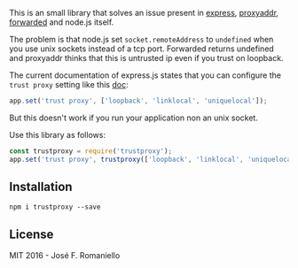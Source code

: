 This is an small library that solves an issue present in [express](https://github.com/expressjs), [proxyaddr](https://github.com/jshttp/proxy-addr), [forwarded](https://www.npmjs.com/package/forwarded) and node.js itself.

The problem is that node.js set `socket.remoteAddress` to `undefined` when you use unix sockets instead of a tcp port. Forwarded returns undefined and proxyaddr thinks that this is untrusted ip even if you trust on loopback.

The current documentation of express.js states that you can configure the `trust proxy` setting like this [doc](http://expressjs.com/guide/behind-proxies.html):

```javascript
app.set('trust proxy', ['loopback', 'linklocal', 'uniquelocal']);
```

But this doesn't work if you run your application non an unix socket.

Use this library as follows:

```javascript
const trustproxy = require('trustproxy');
app.set('trust proxy', trustproxy(['loopback', 'linklocal', 'uniquelocal']));
```

## Installation

```
npm i trustproxy --save
```

## License

MIT 2016 - José F. Romaniello

